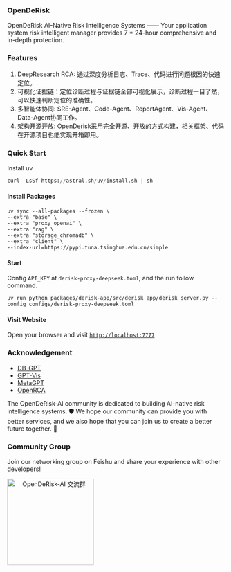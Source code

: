 ### OpenDeRisk

OpenDeRisk AI-Native Risk Intelligence Systems —— Your application system risk intelligent manager provides 7 * 24-hour comprehensive and in-depth protection.

### Features
1. DeepResearch RCA: 通过深度分析日志、Trace、代码进行问题根因的快速定位。
2. 可视化证据链：定位诊断过程与证据链全部可视化展示，诊断过程一目了然，可以快速判断定位的准确性。
3. 多智能体协同: SRE-Agent、Code-Agent、ReportAgent、Vis-Agent、Data-Agent协同工作。
4. 架构开源开放: OpenDerisk采用完全开源、开放的方式构建，相关框架、代码在开源项目也能实现开箱即用。

### Quick Start

Install uv

```python
curl -LsSf https://astral.sh/uv/install.sh | sh
```

####  Install Packages

```
uv sync --all-packages --frozen \
--extra "base" \
--extra "proxy_openai" \
--extra "rag" \
--extra "storage_chromadb" \
--extra "client" \
--index-url=https://pypi.tuna.tsinghua.edu.cn/simple
```

#### Start

Config `API_KEY` at `derisk-proxy-deepseek.toml`, and the run follow command.

```
uv run python packages/derisk-app/src/derisk_app/derisk_server.py --config configs/derisk-proxy-deepseek.toml
```

#### Visit Website

Open your browser and visit [`http://localhost:7777`](http://localhost:7777)


### Acknowledgement 
- [DB-GPT](https://github.com/eosphoros-ai/DB-GPT)
- [GPT-Vis](https://github.com/antvis/GPT-Vis)
- [MetaGPT](https://github.com/FoundationAgents/MetaGPT)
- [OpenRCA](https://github.com/microsoft/OpenRCA)

The OpenDeRisk-AI community is dedicated to building AI-native risk intelligence systems. 🛡️ We hope our community can provide you with better services, and we also hope that you can join us to create a better future together. 🤝

### Community Group

Join our networking group on Feishu and share your experience with other developers!

<div align="center" style="display: flex; gap: 20px;">
    <img src="assets/derisk-ai.jpg" alt="OpenDeRisk-AI 交流群" width="200" />
</div>
